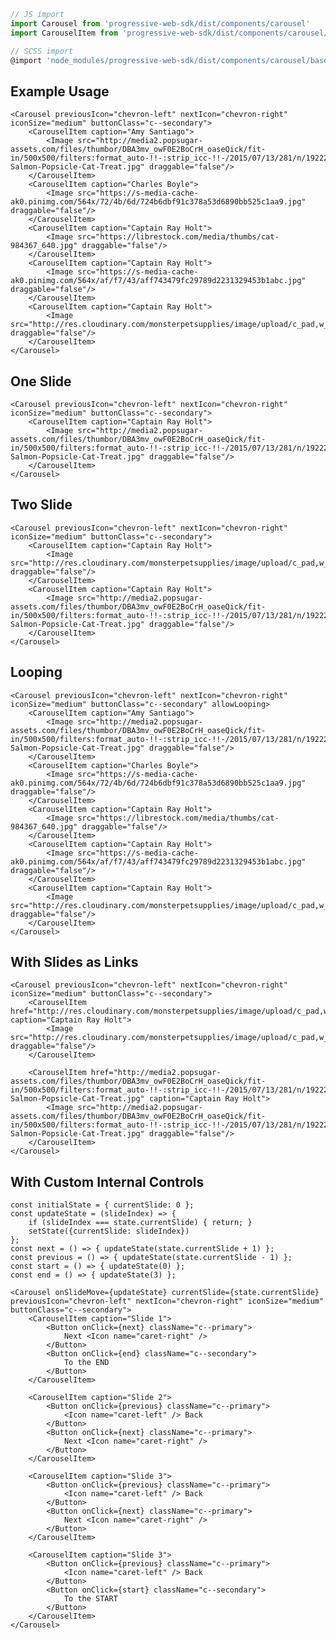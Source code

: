 ```js
// JS import
import Carousel from 'progressive-web-sdk/dist/components/carousel'
import CarouselItem from 'progressive-web-sdk/dist/components/carousel/carousel-item'

// SCSS import
@import 'node_modules/progressive-web-sdk/dist/components/carousel/base';
```


## Example Usage

    <Carousel previousIcon="chevron-left" nextIcon="chevron-right" iconSize="medium" buttonClass="c--secondary">
        <CarouselItem caption="Amy Santiago">
            <Image src="http://media2.popsugar-assets.com/files/thumbor/DBA3mv_owF0E2BoCrH_oaseQick/fit-in/500x500/filters:format_auto-!!-:strip_icc-!!-/2015/07/13/281/n/1922243/953ff51d_edit_img_image_16594958_1436816964_11378154_1591447017795211_1999564903_n/i/Homemade-Salmon-Popsicle-Cat-Treat.jpg" draggable="false"/>
        </CarouselItem>
        <CarouselItem caption="Charles Boyle">
            <Image src="https://s-media-cache-ak0.pinimg.com/564x/72/4b/6d/724b6dbf91c378a53d6890bb525c1aa9.jpg" draggable="false"/>
        </CarouselItem>
        <CarouselItem caption="Captain Ray Holt">
            <Image src="https://librestock.com/media/thumbs/cat-984367_640.jpg" draggable="false"/>
        </CarouselItem>
        <CarouselItem caption="Captain Ray Holt">
            <Image src="https://s-media-cache-ak0.pinimg.com/564x/af/f7/43/aff743479fc29789d2231329453b1abc.jpg" draggable="false"/>
        </CarouselItem>
        <CarouselItem caption="Captain Ray Holt">
            <Image src="http://res.cloudinary.com/monsterpetsupplies/image/upload/c_pad,w_500,h_500/v1456507382/Product/Boris_Side_On_Eating_Sealed_Pet_Bowl_2.jpg" draggable="false"/>
        </CarouselItem>
    </Carousel>

## One Slide

    <Carousel previousIcon="chevron-left" nextIcon="chevron-right" iconSize="medium" buttonClass="c--secondary">
        <CarouselItem caption="Captain Ray Holt">
            <Image src="http://media2.popsugar-assets.com/files/thumbor/DBA3mv_owF0E2BoCrH_oaseQick/fit-in/500x500/filters:format_auto-!!-:strip_icc-!!-/2015/07/13/281/n/1922243/953ff51d_edit_img_image_16594958_1436816964_11378154_1591447017795211_1999564903_n/i/Homemade-Salmon-Popsicle-Cat-Treat.jpg" draggable="false"/>
        </CarouselItem>
    </Carousel>

## Two Slide

    <Carousel previousIcon="chevron-left" nextIcon="chevron-right" iconSize="medium" buttonClass="c--secondary">
        <CarouselItem caption="Captain Ray Holt">
            <Image src="http://res.cloudinary.com/monsterpetsupplies/image/upload/c_pad,w_500,h_500/v1456507382/Product/Boris_Side_On_Eating_Sealed_Pet_Bowl_2.jpg" draggable="false"/>
        </CarouselItem>
        <CarouselItem caption="Captain Ray Holt">
            <Image src="http://media2.popsugar-assets.com/files/thumbor/DBA3mv_owF0E2BoCrH_oaseQick/fit-in/500x500/filters:format_auto-!!-:strip_icc-!!-/2015/07/13/281/n/1922243/953ff51d_edit_img_image_16594958_1436816964_11378154_1591447017795211_1999564903_n/i/Homemade-Salmon-Popsicle-Cat-Treat.jpg" draggable="false"/>
        </CarouselItem>
    </Carousel>

## Looping

    <Carousel previousIcon="chevron-left" nextIcon="chevron-right" iconSize="medium" buttonClass="c--secondary" allowLooping>
        <CarouselItem caption="Amy Santiago">
            <Image src="http://media2.popsugar-assets.com/files/thumbor/DBA3mv_owF0E2BoCrH_oaseQick/fit-in/500x500/filters:format_auto-!!-:strip_icc-!!-/2015/07/13/281/n/1922243/953ff51d_edit_img_image_16594958_1436816964_11378154_1591447017795211_1999564903_n/i/Homemade-Salmon-Popsicle-Cat-Treat.jpg" draggable="false"/>
        </CarouselItem>
        <CarouselItem caption="Charles Boyle">
            <Image src="https://s-media-cache-ak0.pinimg.com/564x/72/4b/6d/724b6dbf91c378a53d6890bb525c1aa9.jpg" draggable="false"/>
        </CarouselItem>
        <CarouselItem caption="Captain Ray Holt">
            <Image src="https://librestock.com/media/thumbs/cat-984367_640.jpg" draggable="false"/>
        </CarouselItem>
        <CarouselItem caption="Captain Ray Holt">
            <Image src="https://s-media-cache-ak0.pinimg.com/564x/af/f7/43/aff743479fc29789d2231329453b1abc.jpg" draggable="false"/>
        </CarouselItem>
        <CarouselItem caption="Captain Ray Holt">
            <Image src="http://res.cloudinary.com/monsterpetsupplies/image/upload/c_pad,w_500,h_500/v1456507382/Product/Boris_Side_On_Eating_Sealed_Pet_Bowl_2.jpg" draggable="false"/>
        </CarouselItem>
    </Carousel>

## With Slides as Links

    <Carousel previousIcon="chevron-left" nextIcon="chevron-right" iconSize="medium" buttonClass="c--secondary">
        <CarouselItem href="http://res.cloudinary.com/monsterpetsupplies/image/upload/c_pad,w_500,h_500/v1456507382/Product/Boris_Side_On_Eating_Sealed_Pet_Bowl_2.jpg" caption="Captain Ray Holt">
            <Image src="http://res.cloudinary.com/monsterpetsupplies/image/upload/c_pad,w_500,h_500/v1456507382/Product/Boris_Side_On_Eating_Sealed_Pet_Bowl_2.jpg" draggable="false"/>
        </CarouselItem>

        <CarouselItem href="http://media2.popsugar-assets.com/files/thumbor/DBA3mv_owF0E2BoCrH_oaseQick/fit-in/500x500/filters:format_auto-!!-:strip_icc-!!-/2015/07/13/281/n/1922243/953ff51d_edit_img_image_16594958_1436816964_11378154_1591447017795211_1999564903_n/i/Homemade-Salmon-Popsicle-Cat-Treat.jpg" caption="Captain Ray Holt">
            <Image src="http://media2.popsugar-assets.com/files/thumbor/DBA3mv_owF0E2BoCrH_oaseQick/fit-in/500x500/filters:format_auto-!!-:strip_icc-!!-/2015/07/13/281/n/1922243/953ff51d_edit_img_image_16594958_1436816964_11378154_1591447017795211_1999564903_n/i/Homemade-Salmon-Popsicle-Cat-Treat.jpg" draggable="false"/>
        </CarouselItem>
    </Carousel>


## With Custom Internal Controls

    const initialState = { currentSlide: 0 };
    const updateState = (slideIndex) => {
        if (slideIndex === state.currentSlide) { return; }
        setState({currentSlide: slideIndex})
    };
    const next = () => { updateState(state.currentSlide + 1) };
    const previous = () => { updateState(state.currentSlide - 1) };
    const start = () => { updateState(0) };
    const end = () => { updateState(3) };

    <Carousel onSlideMove={updateState} currentSlide={state.currentSlide} previousIcon="chevron-left" nextIcon="chevron-right" iconSize="medium" buttonClass="c--secondary">
        <CarouselItem caption="Slide 1">
            <Button onClick={next} className="c--primary">
                Next <Icon name="caret-right" />
            </Button>
            <Button onClick={end} className="c--secondary">
                To the END
            </Button>
        </CarouselItem>

        <CarouselItem caption="Slide 2">
            <Button onClick={previous} className="c--primary">
                <Icon name="caret-left" /> Back
            </Button>
            <Button onClick={next} className="c--primary">
                Next <Icon name="caret-right" />
            </Button>
        </CarouselItem>

        <CarouselItem caption="Slide 3">
            <Button onClick={previous} className="c--primary">
                <Icon name="caret-left" /> Back
            </Button>
            <Button onClick={next} className="c--primary">
                Next <Icon name="caret-right" />
            </Button>
        </CarouselItem>

        <CarouselItem caption="Slide 3">
            <Button onClick={previous} className="c--primary">
                <Icon name="caret-left" /> Back
            </Button>
            <Button onClick={start} className="c--secondary">
                To the START
            </Button>
        </CarouselItem>
    </Carousel>
